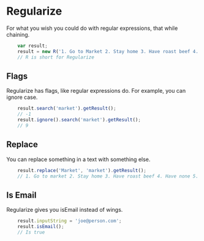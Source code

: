# Regularize
For what you wish you could do with regular expressions, that while chaining.

```javascript
	var result;
	result = new R('1. Go to Market 2. Stay home 3. Have roast beef 4. Have none 5. Cry wee wee wee');
	// R is short for Regularize
```
## Flags

Regularize has flags, like regular expressions do. For example, you can ignore case.

```javascript
	result.search('market').getResult();
	// -1
	result.ignore().search('market').getResult();
	// 9
```

## Replace 
 
You can replace something in a text with something else.

```javascript
	result.replace('Market', 'market').getResult();
	// 1. Go to market 2. Stay home 3. Have roast beef 4. Have none 5. Cry wee wee wee
```

## Is Email

Regularize gives you isEmail instead of wings.

```javascript
	result.inputString = 'joe@person.com';
	result.isEmail();
	// Is true
```
